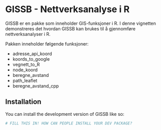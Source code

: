 
<!-- README.md is generated from README.Rmd. Please edit that file -->

# GISSB - Nettverksanalyse i R

<!-- badges: start -->
<!-- badges: end -->

GISSB er en pakke som inneholder GIS-funksjoner i R. I denne vignetten
demonstreres det hvordan GISSB kan brukes til å gjennomføre
nettverksanalyser i R.

Pakken inneholder følgende funksjoner:

-   adresse_api_koord
-   koords_to_google
-   vegnett_to_R
-   node_koord
-   beregne_avstand
-   path_leaflet
-   beregne_avstand_cpp

## Installation

You can install the development version of GISSB like so:

``` r
# FILL THIS IN! HOW CAN PEOPLE INSTALL YOUR DEV PACKAGE?
```
